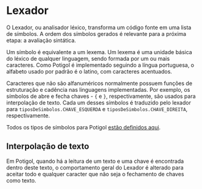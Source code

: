 # Lexador

O Lexador, ou analisador léxico, transforma um código fonte em uma lista de símbolos. A ordem dos símbolos gerados é relevante para a próxima etapa: a avaliação sintática.

Um símbolo é equivalente a um lexema. Um lexema é uma unidade básica do léxico de qualquer linguagem, sendo formada por um ou mais caracteres. Como Potigol é implementado seguindo a língua portuguesa, o alfabeto usado por padrão é o latino, com caracteres acentuados. 

Caracteres que não são alfanuméricos normalmente possuem funções de estruturação e cadência nas linguagens implementadas. Por exemplo, os símbolos de abre e fecha chaves - `{` e `}`, respectivamente, são usados para interpolação de texto. Cada um desses símbolos é traduzido pelo lexador para `tiposDeSimbolos.CHAVE_ESQUERDA` e `tiposDeSimbolos.CHAVE_DIREITA`, respectivamente.

Todos os tipos de símbolos para Potigol [estão definidos aqui](https://github.com/DesignLiquido/potigol/tree/principal/fontes/tipos-de-simbolos). 

## Interpolação de texto

Em Potigol, quando há a leitura de um texto e uma chave é encontrada dentro deste texto, o comportamento geral do Lexador é alterado para aceitar todo e qualquer caracter que não seja o fechamento de chaves como texto. 